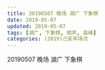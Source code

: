 ```yaml
---
title: 20190507 晚场 湖广 下象棋
date: 2019-05-07
updated: 2019-05-07
tags: [湖广, 下象棋, 相声, 高峰]
categories: (2019)己亥年场次
---
```

20190507 晚场 湖广 下象棋